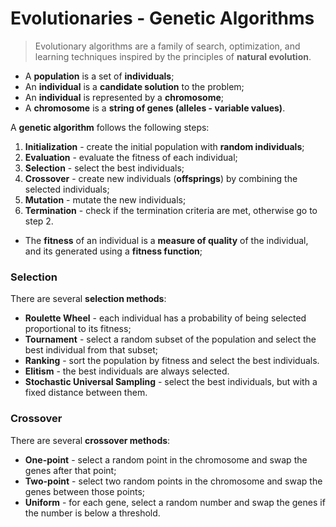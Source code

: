 # Evolutionaries - Genetic Algorithms

> Evolutionary algorithms are a family of search, optimization, and learning techniques inspired by the principles of **natural evolution**.

- A **population** is a set of **individuals**;
- An **individual** is a **candidate solution** to the problem;
- An **individual** is represented by a **chromosome**;
- A **chromosome** is a **string of genes (alleles - variable values)**.

A **genetic algorithm** follows the following steps:

1. **Initialization** - create the initial population with **random individuals**;
2. **Evaluation** - evaluate the fitness of each individual;
3. **Selection** - select the best individuals;
4. **Crossover** - create new individuals (**offsprings**) by combining the selected individuals;
5. **Mutation** - mutate the new individuals;
6. **Termination** - check if the termination criteria are met, otherwise go to step 2.

- The **fitness** of an individual is a **measure of quality** of the individual, and its generated using a **fitness function**;

### Selection

There are several **selection methods**:

- **Roulette Wheel** - each individual has a probability of being selected proportional to its fitness;
- **Tournament** - select a random subset of the population and select the best individual from that subset;
- **Ranking** - sort the population by fitness and select the best individuals.
- **Elitism** - the best individuals are always selected.
- **Stochastic Universal Sampling** - select the best individuals, but with a fixed distance between them.

### Crossover

There are several **crossover methods**:

- **One-point** - select a random point in the chromosome and swap the genes after that point;
- **Two-point** - select two random points in the chromosome and swap the genes between those points;
- **Uniform** - for each gene, select a random number and swap the genes if the number is below a threshold.
